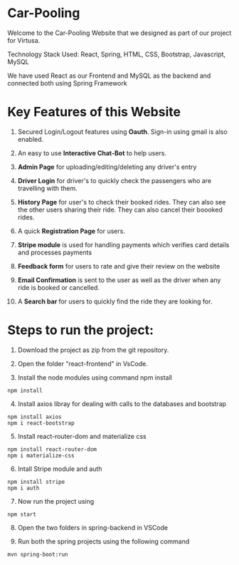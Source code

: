 # Car-Pooling

Welcome to the Car-Pooling Website that we designed as part of our project for Virtusa. 

Technology Stack Used: React, Spring, HTML, CSS, Bootstrap, Javascript, MySQL

We have used React as our Frontend and MySQL as the backend and connected both using Spring Framework



# Key Features of this Website

1. Secured Login/Logout features using <b>Oauth</b>. Sign-in using gmail is also enabled.

2. An easy to use <b>Interactive Chat-Bot</b> to help users.

3. <b>Admin Page</b> for uploading/editing/deleting any driver's entry

4. <b>Driver Login</b> for driver's to quickly check the passengers who are travelling with them.

5. <b>History Page</b> for user's to check their booked rides. They can also see the other users sharing their ride. They can also cancel their boooked rides.

6. A quick <b>Registration Page</b> for users.

7. <b>Stripe module</b> is used for handling payments which verifies card details and processes payments

8. <b>Feedback form</b> for users to rate and give their review on the website

9. <b>Email Confirmation</b> is sent to the user as well as the driver when any ride is booked or cancelled.

10. A <b>Search bar </b> for users to quickly find the ride they are looking for.  
 
# Steps to run the project:

1. Download the project as zip from the git repository.

2. Open the folder "react-frontend" in VsCode.

3. Install the node modules using command npm install
```
npm install
```
4. Install axios libray for dealing with calls to the databases and bootstrap
```
npm install axios
npm i react-bootstrap
```
5. Install react-router-dom and materialize css
```
npm install react-router-dom
npm i materialize-css
```
6. Intall Stripe module and auth
```
npm install stripe
npm i auth
```
7. Now run the project using
```
npm start
```
8. Open the two folders in spring-backend in VSCode

9. Run both the spring projects using the following command
```
mvn spring-boot:run
```
